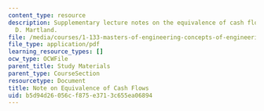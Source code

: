 ```yaml
---
content_type: resource
description: Supplementary lecture notes on the equivalence of cash flows by Carl
  D. Martland.
file: /media/courses/1-133-masters-of-engineering-concepts-of-engineering-practice-fall-2007/b5d94d26056cf875e3713c655ea06894_equivalence.pdf
file_type: application/pdf
learning_resource_types: []
ocw_type: OCWFile
parent_title: Study Materials
parent_type: CourseSection
resourcetype: Document
title: Note on Equivalence of Cash Flows
uid: b5d94d26-056c-f875-e371-3c655ea06894
---
```

